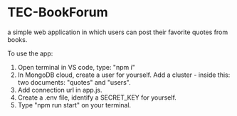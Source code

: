 # TEC-BookForum
a simple web application in which users can post their favorite quotes from books. 

To use the app: 

1. Open terminal in VS code, type: "npm i" 
2. In MongoDB cloud, create a user for yourself. Add a cluster - inside this: two documents: "quotes" and "users". 
3. Add connection url in app.js.  
4. Create a .env file, identify a SECRET_KEY for yourself. 
5. Type "npm run start" on your terminal. 
